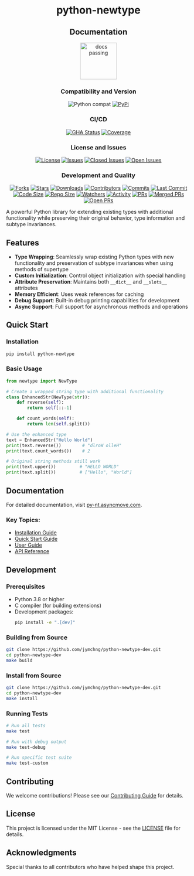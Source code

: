 <div align="center">

# python-newtype

## Documentation
<a href="https://spyt.asyncmove.com">
  <img src="https://img.shields.io/badge/docs-passing-brightgreen.svg" width="100" alt="docs passing">
</a>

### Compatibility and Version
<img src="https://img.shields.io/badge/%3E=python-3.8-blue.svg" alt="Python compat">
<a href="https://pypi.python.org/pypi/python-newtype-dev"><img src="https://img.shields.io/pypi/v/python-newtype-dev.svg" alt="PyPi"></a>

### CI/CD
<a href="https://github.com/jymchng/python-newtype-dev/actions?query=workflow%3Atests"><img src="https://github.com/jymchng/python-newtype-dev/actions/workflows/tests.yaml/badge.svg?branch=main" alt="GHA Status"></a>
<a href="https://codecov.io/github/jymchng/python-newtype-dev?branch=main"><img src="https://codecov.io/github/jymchng/python-newtype-dev/coverage.svg?branch=main" alt="Coverage"></a>

### License and Issues
<a href="https://github.com/jymchng/python-newtype-dev/blob/main/LICENSE"><img src="https://img.shields.io/github/license/jymchng/python-newtype-dev" alt="License"></a>
<a href="https://github.com/jymchng/python-newtype-dev/issues"><img src="https://img.shields.io/github/issues/jymchng/python-newtype-dev" alt="Issues"></a>
<a href="https://github.com/jymchng/python-newtype-dev/issues?q=is%3Aissue+is%3Aclosed"><img src="https://img.shields.io/github/issues-closed/jymchng/python-newtype-dev" alt="Closed Issues"></a>
<a href="https://github.com/jymchng/python-newtype-dev/issues?q=is%3Aissue+is%3Aopen"><img src="https://img.shields.io/github/issues-raw/jymchng/python-newtype-dev" alt="Open Issues"></a>

### Development and Quality
<a href="https://github.com/jymchng/python-newtype-dev/network/members"><img src="https://img.shields.io/github/forks/jymchng/python-newtype-dev" alt="Forks"></a>
<a href="https://github.com/jymchng/python-newtype-dev/stargazers"><img src="https://img.shields.io/github/stars/jymchng/python-newtype-dev" alt="Stars"></a>
<a href="https://pypi.python.org/pypi/python-newtype-dev"><img src="https://img.shields.io/pypi/dm/python-newtype-dev" alt="Downloads"></a>
<a href="https://github.com/jymchng/python-newtype-dev/graphs/contributors"><img src="https://img.shields.io/github/contributors/jymchng/python-newtype-dev" alt="Contributors"></a>
<a href="https://github.com/jymchng/python-newtype-dev/commits/main"><img src="https://img.shields.io/github/commit-activity/m/jymchng/python-newtype-dev" alt="Commits"></a>
<a href="https://github.com/jymchng/python-newtype-dev/commits/main"><img src="https://img.shields.io/github/last-commit/jymchng/python-newtype-dev" alt="Last Commit"></a>
<a href="https://github.com/jymchng/python-newtype-dev"><img src="https://img.shields.io/github/languages/code-size/jymchng/python-newtype-dev" alt="Code Size"></a>
<a href="https://github.com/jymchng/python-newtype-dev"><img src="https://img.shields.io/github/repo-size/jymchng/python-newtype-dev" alt="Repo Size"></a>
<a href="https://github.com/jymchng/python-newtype-dev/watchers"><img src="https://img.shields.io/github/watchers/jymchng/python-newtype-dev" alt="Watchers"></a>
<a href="https://github.com/jymchng/python-newtype-dev"><img src="https://img.shields.io/github/commit-activity/y/jymchng/python-newtype-dev" alt="Activity"></a>
<a href="https://github.com/jymchng/python-newtype-dev/pulls"><img src="https://img.shields.io/github/issues-pr/jymchng/python-newtype-dev" alt="PRs"></a>
<a href="https://github.com/jymchng/python-newtype-dev/pulls?q=is%3Apr+is%3Aclosed"><img src="https://img.shields.io/github/issues-pr-closed/jymchng/python-newtype-dev" alt="Merged PRs"></a>
<a href="https://github.com/jymchng/python-newtype-dev/pulls?q=is%3Apr+is%3Aopen"><img src="https://img.shields.io/github/issues-pr/open/jymchng/python-newtype-dev" alt="Open PRs"></a>

</div>

A powerful Python library for extending existing types with additional functionality while preserving their original behavior, type information and subtype invariances.

## Features

- **Type Wrapping**: Seamlessly wrap existing Python types with new functionality and preservation of subtype invariances when using methods of supertype
- **Custom Initialization**: Control object initialization with special handling
- **Attribute Preservation**: Maintains both `__dict__` and `__slots__` attributes
- **Memory Efficient**: Uses weak references for caching
- **Debug Support**: Built-in debug printing capabilities for development
- **Async Support**: Full support for asynchronous methods and operations

## Quick Start

### Installation

```bash
pip install python-newtype
```

### Basic Usage

```python
from newtype import NewType

# Create a wrapped string type with additional functionality
class EnhancedStr(NewType(str)):
    def reverse(self):
        return self[::-1]

    def count_words(self):
        return len(self.split())

# Use the enhanced type
text = EnhancedStr("Hello World")
print(text.reverse())        # "dlroW olleH"
print(text.count_words())    # 2

# Original string methods still work
print(text.upper())         # "HELLO WORLD"
print(text.split())         # ["Hello", "World"]
```

## Documentation

For detailed documentation, visit [py-nt.asyncmove.com](https://py-nt.asyncmove.com/).

### Key Topics:
- [Installation Guide](https://py-nt.asyncmove.com/getting-started/installation/)
- [Quick Start Guide](https://py-nt.asyncmove.com/getting-started/quickstart/)
- [User Guide](https://py-nt.asyncmove.com/user-guide/basic-usage/)
- [API Reference](https://py-nt.asyncmove.com/api/newtype/)

## Development

### Prerequisites

- Python 3.8 or higher
- C compiler (for building extensions)
- Development packages:
  ```bash
  pip install -e ".[dev]"
  ```

### Building from Source

```bash
git clone https://github.com/jymchng/python-newtype-dev.git
cd python-newtype-dev
make build
```

### Install from Source

```bash
git clone https://github.com/jymchng/python-newtype-dev.git
cd python-newtype-dev
make install
```

### Running Tests

```bash
# Run all tests
make test

# Run with debug output
make test-debug

# Run specific test suite
make test-custom
```

## Contributing

We welcome contributions! Please see our [Contributing Guide](https://py-nt.asyncmove.com/development/contributing/) for details.

## License

This project is licensed under the MIT License - see the [LICENSE](LICENSE) file for details.

## Acknowledgments

Special thanks to all contributors who have helped shape this project.
